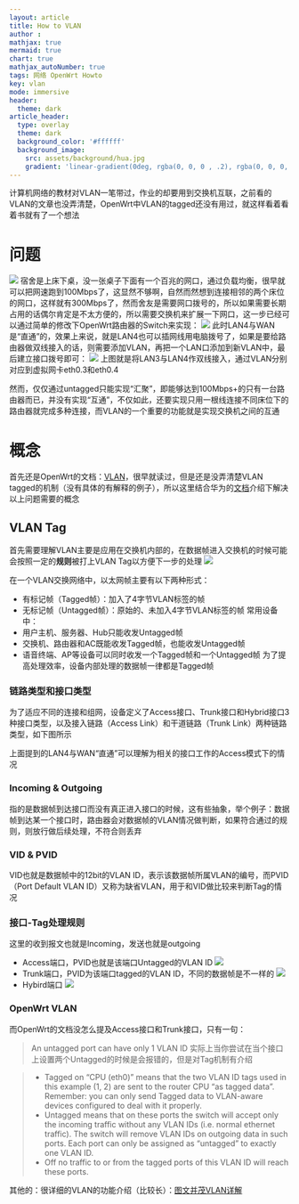 ```yaml
---
layout: article
title: How to VLAN
author :
mathjax: true
mermaid: true
chart: true
mathjax_autoNumber: true
tags: 网络 OpenWrt Howto
key: vlan
mode: immersive
header:
  theme: dark
article_header:
  type: overlay
  theme: dark
  background_color: '#ffffff'
  background_image:
    src: assets/background/hua.jpg
    gradient: 'linear-gradient(0deg, rgba(0, 0, 0 , .2), rgba(0, 0, 0, .2))'
---
```

计算机网络的教材对VLAN一笔带过，作业的却要用到交换机互联，之前看的VLAN的文章也没弄清楚，OpenWrt中VLAN的tagged还没有用过，就这样看着看着书就有了一个想法

<!--more-->
# 问题
![](https://i.loli.net/2019/11/13/q2cQyBfAGEN36au.png)
宿舍是上床下桌，没一张桌子下面有一个百兆的网口，通过负载均衡，很早就可以把网速跑到100Mbps了，这显然不够啊，自然而然想到连接相邻的两个床位的网口，这样就有300Mbps了，然而舍友是需要网口拨号的，所以如果需要长期占用的话偶尔肯定是不太方便的，所以需要交换机来扩展一下网口，这一步已经可以通过简单的修改下OpenWrt路由器的Switch来实现：
![](https://i.loli.net/2019/11/09/keOTDbEr3oYfc6S.png)
此时LAN4与WAN是“直通”的，效果上来说，就是LAN4也可以插网线用电脑拨号了，如果是要给路由器做双线接入的话，则需要添加VLAN，再把一个LAN口添加到新VLAN中，最后建立接口拨号即可：
![](https://i.loli.net/2019/11/13/KvUe9o8M64tLJqs.png)
上图就是将LAN3与LAN4作双线接入，通过VLAN分别对应到虚拟网卡eth0.3和eth0.4

然而，仅仅通过untagged只能实现“汇聚”，即能够达到100Mbps+的只有一台路由器而已，并没有实现“互通”，不仅如此，还要实现只用一根线连接不同床位下的路由器就完成多种连接，而VLAN的一个重要的功能就是实现交换机之间的互通
# 概念
首先还是OpenWrt的文档：[VLAN](https://openwrt.org/docs/guide-user/network/vlan/switch_configuration)，很早就读过，但是还是没弄清楚VLAN tagged的机制（没有具体的有解释的例子），所以这里结合华为的[文档](https://support.huawei.com/enterprise/zh/doc/EDOC1100033744/60b1f2f0)介绍下解决以上问题需要的概念

## VLAN Tag
首先需要理解VLAN主要是应用在交换机内部的，在数据帧进入交换机的时候可能会按照一定的**规则**被打上VLAN Tag以方便下一步的处理
![](https://download.huawei.com/mdl/imgDownload?uuid=865f3b452f3a4066ad15c05f8adf9f2d.png)

在一个VLAN交换网络中，以太网帧主要有以下两种形式：
- 有标记帧（Tagged帧）：加入了4字节VLAN标签的帧
- 无标记帧（Untagged帧）：原始的、未加入4字节VLAN标签的帧
常用设备中：
- 用户主机、服务器、Hub只能收发Untagged帧
- 交换机、路由器和AC既能收发Tagged帧，也能收发Untagged帧
- 语音终端、AP等设备可以同时收发一个Tagged帧和一个Untagged帧
为了提高处理效率，设备内部处理的数据帧一律都是Tagged帧

### 链路类型和接口类型
为了适应不同的连接和组网，设备定义了Access接口、Trunk接口和Hybrid接口3种接口类型，以及接入链路（Access Link）和干道链路（Trunk Link）两种链路类型，如下图所示
[](https://download.huawei.com/mdl/imgDownload?uuid=52f70f062ff6463e9250db359a3f4845.png)

上面提到的LAN4与WAN“直通”可以理解为相关的接口工作的Access模式下的情况


### Incoming & Outgoing
指的是数据帧到达接口而没有真正进入接口的时候，这有些抽象，举个例子：数据帧到达某一个接口时，路由器会对数据帧的VLAN情况做判断，如果符合通过的规则，则放行做后续处理，不符合则丢弃

### VID & PVID
VID也就是数据帧中的12bit的VLAN ID，表示该数据帧所属VLAN的编号，而PVID（Port Default VLAN ID）又称为缺省VLAN，用于和VID做比较来判断Tag的情况

### 接口-Tag处理规则
这里的收到报文也就是Incoming，发送也就是outgoing
- Access端口，PVID也就是该端口Untagged的VLAN ID
![](https://i.loli.net/2019/11/13/dmYj7sQTJHB5ZOy.png)
- Trunk端口，PVID为该端口tagged的VLAN ID，不同的数据帧是不一样的
![](https://i.loli.net/2019/11/13/AyCr467obxNFczX.png)
- Hybird端口
![](https://i.loli.net/2019/11/13/xFHasobWXJ7dvGk.png)

### OpenWrt VLAN
而OpenWrt的文档没怎么提及Access接口和Trunk接口，只有一句：
>  An untagged port can have only 1 VLAN ID
实际上当你尝试在当个接口上设置两个Untagged的时候是会报错的，但是对Tag机制有介绍

> - Tagged on “CPU (eth0)” means that the two VLAN ID tags used in this example (1, 2) are sent to the router CPU “as tagged data”. Remember: you can only send Tagged data to VLAN-aware devices configured to deal with it properly.
> - Untagged means that on these ports the switch will accept only the incoming traffic without any VLAN IDs (i.e. normal ethernet traffic). The switch will remove VLAN IDs on outgoing data in such ports. Each port can only be assigned as “untagged” to exactly one VLAN ID.
> - Off no traffic to or from the tagged ports of this VLAN ID will reach these ports.

其他的：很详细的VLAN的功能介绍（比较长）：[图文并茂VLAN详解](https://blog.51cto.com/6930123/2115373)